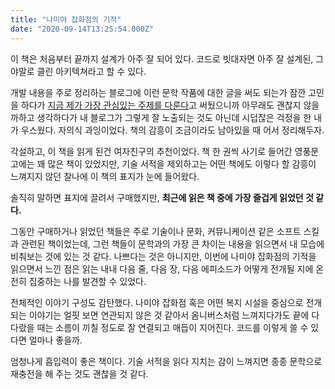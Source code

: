 ```yaml
---
title: "나미야 잡화점의 기적"
date: "2020-09-14T13:25:54.000Z"
---
```


이 책은 처음부터 끝까지 설계가 아주 잘 되어 있다. 코드로 빗대자면 아주 잘 설계된, 그야말로 클린 아키텍쳐라고 할 수 있다.

개발 내용을 주로 정리하는 블로그에 이런 문학 작품에 대한 글을 써도 되는가 잠깐 고민을 하다가 [지금 제가 가장 관심있는 주제를 다룬다](https://github.com/iamchanii/blog)고 써뒀으니까 아무래도 괜찮지 않을까하고 생각하다가 내 블로그가 그렇게 잘 노출되는 것도 아닌데 시덥잖은 걱정을 한 내가 우스웠다. 자의식 과잉이었다. 책의 감흥이 조금이라도 남아있을 때 어서 정리해두자.

각설하고, 이 책을 읽게 된건 여자친구의 추천이었다. 책 한 권씩 사기로 들어간 영풍문고에는 꽤 많은 책이 있었지만, 기술 서적을 제외하고는 어떤 책에도 이렇다 할 감흥이 느껴지지 않던 찰나에 이 책의 표지가 눈에 들어왔다.

솔직히 말하면 표지에 끌려서 구매했지만, **최근에 읽은 책 중에 가장 즐겁게 읽었던 것 같다.**

그동안 구매하거나 읽었던 책들은 주로 기술이나 문화, 커뮤니케이션 같은 소프트 스킬과 관련된 책이었는데, 그런 책들이 문학과의 가장 큰 차이는 내용을 읽으면서 내 모습에 비춰보는 것에 있는 것 같다. 나쁘다는 것은 아니지만, 이번에 나미야 잡화점의 기적을 읽으면서 느낀 점은 읽는 내내 다음 줄, 다음 장, 다음 에피소드가 어떻게 전개될 지에 온전히 집중하는 나를 발견할 수 있었다.

전체적인 이야기 구성도 감탄했다. 나미야 잡화점 혹은 어떤 복지 시설을 중심으로 전개되는 이야기는 얼핏 보면 연관되지 않은 것 같아서 옴니버스처럼 느껴지다가도 끝에 다다랐을 때는 소름이 끼칠 정도로 잘 연결되고 매듭이 지어진다. 코드를 이렇게 쓸 수 있다면 얼마나 좋을까.

엄청나게 흡입력이 좋은 책이다. 기술 서적을 읽다 지치는 감이 느껴지면 종종 문학으로 재충전을 해 주는 것도 괜찮을 것 같다.
